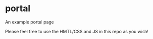 # portal

An example portal page

Please feel free to use the HMTL/CSS and JS in this repo as you wish!
